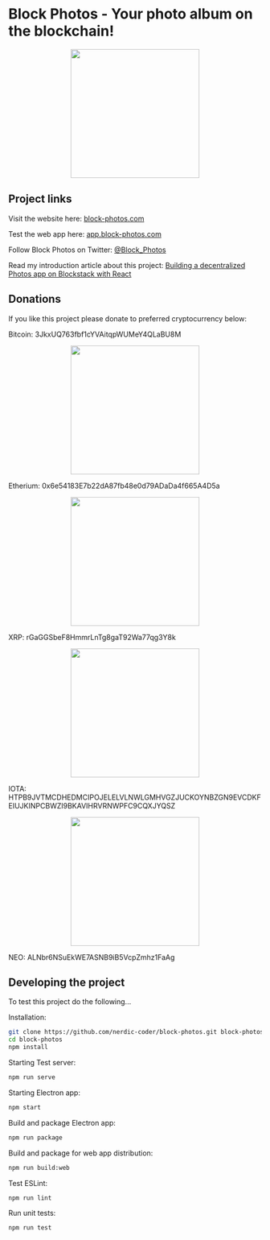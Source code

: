 # Block Photos - Your photo album on the blockchain!

<p align="center">
  <img src="https://github.com/nerdic-coder/block-photos/blob/master/electron/icons/png/256x256.png?raw=true" width="256" height="256">
</p>

## Project links

Visit the website here: [block-photos.com](https://block-photos.com/)

Test the web app here: [app.block-photos.com](https://app.block-photos.com/)

Follow Block Photos on Twitter: [@Block_Photos](https://twitter.com/Block_Photos)

Read my introduction article about this project: [Building a decentralized Photos app on Blockstack with React](https://nerdic-coder.com/2018/06/22/building-a-decentralized-photos-app-on-blockstack-with-react/)


## Donations

If you like this project please donate to preferred cryptocurrency below:

Bitcoin: 3JkxUQ763fbf1cYVAitqpWUMeY4QLaBU8M
<p align="center">
  <img src="https://github.com/nerdic-coder/block-photos/blob/master/resources/btc-qrcode.png?raw=true" width="256" height="256">
</p>

Etherium: 0x6e54183E7b22dA87fb48e0d79ADaDa4f665A4D5a
<p align="center">
  <img src="https://github.com/nerdic-coder/block-photos/blob/master/resources/etherium-qrcode.png?raw=true" width="256" height="256">
</p>

XRP: rGaGGSbeF8HmmrLnTg8gaT92Wa77qg3Y8k
<p align="center">
  <img src="https://github.com/nerdic-coder/block-photos/blob/master/resources/xrp-qrcode.png?raw=true" width="256" height="256">
</p>

IOTA: HTPB9JVTMCDHEDMCIPOJELELVLNWLGMHVGZJUCKOYNBZGN9EVCDKFEIUJKINPCBWZI9BKAVIHRVRNWPFC9CQXJYQSZ
<p align="center">
  <img src="https://github.com/nerdic-coder/block-photos/blob/master/resources/iota-qrcode.png?raw=true" width="256" height="256">
</p>

NEO: ALNbr6NSuEkWE7ASNB9iB5VcpZmhz1FaAg

## Developing the project

To test this project do the following...

Installation:
```bash
git clone https://github.com/nerdic-coder/block-photos.git block-photos
cd block-photos
npm install
```

Starting Test server:
```bash
npm run serve
```

Starting Electron app:
```bash
npm start
```

Build and package Electron app:
```bash
npm run package
```

Build and package for web app distribution:
```bash
npm run build:web
```

Test ESLint:
```bash
npm run lint
```

Run unit tests:
```bash
npm run test
```
